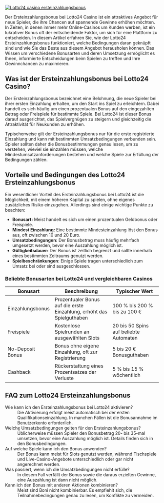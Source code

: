 [![Lotto24 casino ersteinzahlungsbonus](https://123-caf.pages.dev/gitsignup.png)](https://vrmoo.ru/Bt82HjjY)

<p>Der Ersteinzahlungsbonus bei Lotto24 Casino ist ein attraktives Angebot für neue Spieler, die ihre Chancen auf spannende Gewinne erhöhen möchten. In Zeiten, in denen immer mehr Online-Casinos um Kunden werben, ist ein lukrativer Bonus oft der entscheidende Faktor, um sich für eine Plattform zu entscheiden. In diesem Artikel erfahren Sie, wie der Lotto24 Ersteinzahlungsbonus funktioniert, welche Bedingungen daran geknüpft sind und wie Sie das Beste aus diesem Angebot herausholen können. Das Wissen um verschiedene Bonusarten und deren Umsetzung ermöglicht es Ihnen, informierte Entscheidungen beim Spielen zu treffen und Ihre Gewinnchancen zu maximieren.</p>  <h2>Was ist der Ersteinzahlungsbonus bei Lotto24 Casino?</h2> <p>Der Ersteinzahlungsbonus bezeichnet eine Belohnung, die neue Spieler bei ihrer ersten Einzahlung erhalten, um den Start ins Spiel zu erleichtern. Dabei handelt es sich häufig um einen prozentualen Bonus auf den eingezahlten Betrag oder Freispiele für bestimmte Spiele. Bei Lotto24 ist dieser Bonus darauf ausgerichtet, das Spielvergnügen zu steigern und gleichzeitig die Attraktivität für Neukunden zu erhöhen.</p> <p>Typischerweise gilt der Ersteinzahlungsbonus nur für die erste registrierte Einzahlung und kann mit bestimmten Umsatzbedingungen verbunden sein. Spieler sollten daher die Bonusbestimmungen genau lesen, um zu verstehen, wieviel sie einzahlen müssen, welche Mindestumsatzanforderungen bestehen und welche Spiele zur Erfüllung der Bedingungen zählen.</p>  <h2>Vorteile und Bedingungen des Lotto24 Ersteinzahlungsbonus</h2> <p>Ein wesentlicher Vorteil des Ersteinzahlungsbonus bei Lotto24 ist die Möglichkeit, mit einem höheren Kapital zu spielen, ohne eigenes zusätzliches Risiko einzugehen. Allerdings sind einige wichtige Punkte zu beachten:</p> <ul> <li><strong>Bonusart:</strong> Meist handelt es sich um einen prozentualen Geldbonus oder Freispiele.</li> <li><strong>Mindest Einzahlung:</strong> Eine bestimmte Mindesteinzahlung löst den Bonus aus, oft zwischen 10 und 20 Euro.</li> <li><strong>Umsatzbedingungen:</strong> Der Bonusbetrag muss häufig mehrfach umgesetzt werden, bevor eine Auszahlung möglich ist.</li> <li><strong>Gültigkeitsdauer:</strong> Der Bonus ist zeitlich begrenzt und sollte innerhalb eines bestimmten Zeitraums genutzt werden.</li> <li><strong>Spielbeschränkungen:</strong> Einige Spiele tragen unterschiedlich zum Umsatz bei oder sind ausgeschlossen.</li> </ul>  <h3>Beliebte Bonusarten bei Lotto24 und vergleichbaren Casinos</h3> <table> <thead> <tr> <th>Bonusart</th> <th>Beschreibung</th> <th>Typischer Wert</th> </tr> </thead> <tbody> <tr> <td>Einzahlungsbonus</td> <td>Prozentualer Bonus auf die erste Einzahlung, erhöht das Spielguthaben</td> <td>100 % bis 200 % bis zu 100 €</td> </tr> <tr> <td>Freispiele</td> <td>Kostenlose Spielrunden an ausgewählten Slots</td> <td>20 bis 50 Spins auf beliebte Automaten</td> </tr> <tr> <td>No-Deposit Bonus</td> <td>Bonus ohne eigene Einzahlung, oft zur Registrierung</td> <td>5 bis 20 € Bonusguthaben</td> </tr> <tr> <td>Cashback</td> <td>Rückerstattung eines Prozentsatzes der Verluste</td> <td>5 % bis 15 % wöchentlich</td> </tr> </tbody> </table>  <h2>FAQ zum Lotto24 Ersteinzahlungsbonus</h2> <dl>   <dt>Wie kann ich den Ersteinzahlungsbonus bei Lotto24 aktivieren?</dt>   <dd>Die Aktivierung erfolgt meist automatisch bei der ersten Qualifikationseinzahlung. In manchen Fällen ist die Bonusannahme im Benutzerkonto erforderlich.</dd>    <dt>Welche Umsatzbedingungen gelten für den Ersteinzahlungsbonus?</dt>   <dd>Üblicherweise müssen Spieler den Bonusbetrag 20- bis 35-mal umsetzen, bevor eine Auszahlung möglich ist. Details finden sich in den Bonusbedingungen.</dd>    <dt>Auf welche Spiele kann ich den Bonus anwenden?</dt>   <dd>Der Bonus kann meist für Slots genutzt werden, während Tischspiele und Live-Casino-Angebote unterschiedlich oder gar nicht angerechnet werden.</dd>    <dt>Was passiert, wenn ich die Umsatzbedingungen nicht erfülle?</dt>   <dd>In diesem Fall verfällt der Bonus sowie die daraus erzielten Gewinne, eine Auszahlung ist dann nicht möglich.</dd>    <dt>Kann ich den Bonus mit anderen Aktionen kombinieren?</dt>   <dd>Meist sind Boni nicht kombinierbar. Es empfiehlt sich, die Teilnahmebedingungen genau zu lesen, um Konflikte zu vermeiden.</dd> </dl>